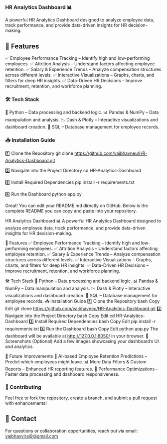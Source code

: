 ### HR Analytics Dashboard 📊
A powerful HR Analytics Dashboard designed to analyze employee data, track performance, and provide data-driven insights for HR decision-making.

## 🚀 Features
✅ Employee Performance Tracking – Identify high and low-performing employees.
✅ Attrition Analysis – Understand factors affecting employee retention.
✅ Salary & Experience Trends – Analyze compensation structures across different levels.
✅ Interactive Visualizations – Graphs, charts, and filters for deep HR insights.
✅ Data-Driven HR Decisions – Improve recruitment, retention, and workforce planning.


### 🛠 Tech Stack
🐍 Python – Data processing and backend logic.
📊 Pandas & NumPy – Data manipulation and analysis.
📉 Dash & Plotly – Interactive visualizations and dashboard creation.
💾 SQL – Database management for employee records.

### 📥 Installation Guide
1️⃣ Clone the Repository
git clone https://github.com/vaibhavneu/HR-Analytics-Dashboard.git

2️⃣ Navigate into the Project Directory
cd HR-Analytics-Dashboard

3️⃣ Install Required Dependencies
pip install -r requirements.txt

4️⃣ Run the Dashboard
python app.py



Great! You can edit your README.md directly on GitHub. Below is the complete README you can copy and paste into your repository.

HR Analytics Dashboard 📊
A powerful HR Analytics Dashboard designed to analyze employee data, track performance, and provide data-driven insights for HR decision-making.

🚀 Features
✅ Employee Performance Tracking – Identify high and low-performing employees.
✅ Attrition Analysis – Understand factors affecting employee retention.
✅ Salary & Experience Trends – Analyze compensation structures across different levels.
✅ Interactive Visualizations – Graphs, charts, and filters for deep HR insights.
✅ Data-Driven HR Decisions – Improve recruitment, retention, and workforce planning.

🛠 Tech Stack
🐍 Python – Data processing and backend logic.
📊 Pandas & NumPy – Data manipulation and analysis.
📉 Dash & Plotly – Interactive visualizations and dashboard creation.
💾 SQL – Database management for employee records.
📥 Installation Guide
1️⃣ Clone the Repository
bash
Copy
Edit
git clone https://github.com/vaibhavneu/HR-Analytics-Dashboard.git
2️⃣ Navigate into the Project Directory
bash
Copy
Edit
cd HR-Analytics-Dashboard
3️⃣ Install Required Dependencies
bash
Copy
Edit
pip install -r requirements.txt
4️⃣ Run the Dashboard
bash
Copy
Edit
python app.py
The dashboard will be available at http://127.0.0.1:8050/ in your browser.
📸 Screenshots (Optional)
Add a few images showcasing your dashboard’s UI and analytics.

📌 Future Improvements
🔮 AI-based Employee Retention Predictions – Predict which employees might leave.
📊 More Data Filters & Custom Reports – Enhanced HR reporting features.
🚀 Performance Optimizations – Faster data processing and dashboard responsiveness.

### 🤝 Contributing
Feel free to fork the repository, create a branch, and submit a pull request with enhancements!

## 📧 Contact
For questions or collaboration opportunities, reach out via email: vaibhavviraj9@gmail.com



